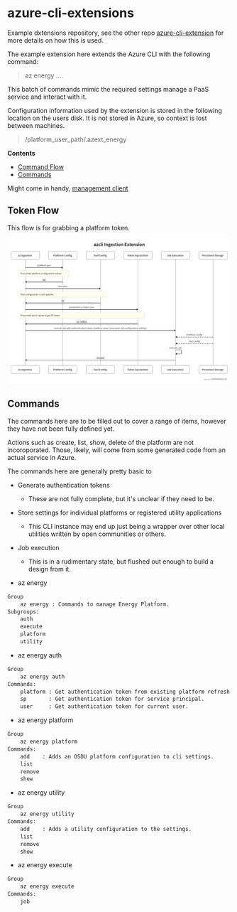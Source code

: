 # azure-cli-extensions


Example dxtensions repository, see the other repo [azure-cli-extension](https://github.com/grecoe/azure-cli-extension) for more details on how this is used.


The example extension here extends the Azure CLI with the following command:

> az energy ....

This batch of commands mimic the required settings manage a PaaS service and interact with it. 

Configuration information used by the extension is stored in the following location on the users disk. It is not stored in Azure, so context is lost between machines. 

> /platform_user_path/.azext_energy

<b>Contents</b>
- [Command Flow](#token-flow)
- [Commands](#commands)


Might come in handy, [management client](https://github.com/Azure/azure-cli-extensions/blob/main/src/aks-preview/azext_aks_preview/_client_factory.py)

## Token Flow 
This flow is for grabbing a platform token. 

![flow](./images/flow.jpg)

## Commands

The commands here are to be filled out to cover a range of items, however they have not been fully defined yet. 

Actions such as create, list, show, delete of the platform are not incoroporated. Those, likely, will come from some generated code from an actual service in Azure. 

The commands here are generally pretty basic to 
- Generate authentication tokens
    - These are not fully complete, but it's unclear if they need to be. 
- Store settings for individual platforms or registered utility applications
    - This CLI instance may end up just being a wrapper over other local utilities written by open communities or others. 
- Job execution
    - This is in a rudimentary state, but flushed out enough to build a design from it. 

    

- az energy 
```bash
Group
    az energy : Commands to manage Energy Platform.
Subgroups:
    auth
    execute
    platform
    utility
```

- az energy auth
```bash
Group
    az energy auth
Commands:
    platform : Get authentication token from existing platform refresh token.
    sp       : Get authentication token for service principal.
    user     : Get authentication token for current user.
```

- az energy platform
```bash
Group
    az energy platform
Commands:
    add    : Adds an OSDU platform configuration to cli settings.
    list
    remove
    show
```

- az energy utility
```bash
Group
    az energy utility
Commands:
    add    : Adds a utility configuration to the settings.
    list
    remove
    show
```

- az energy execute
```bash
Group
    az energy execute
Commands:
    job
```
